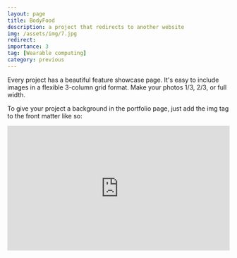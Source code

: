 ```yaml
---
layout: page
title: BodyFood
description: a project that redirects to another website
img: /assets/img/7.jpg
redirect:
importance: 3
tag: [Wearable computing]
category: previous
---
```


Every project has a beautiful feature showcase page.
It's easy to include images in a flexible 3-column grid format.
Make your photos 1/3, 2/3, or full width.

To give your project a background in the portfolio page, just add the img tag to the front matter like so:

<div style="padding:56.21% 0 0 0;position:relative;"><iframe src="https://player.vimeo.com/video/322184423?badge=0&amp;autopause=0&amp;player_id=0&amp;app_id=58479" frameborder="0" allow="autoplay; fullscreen; picture-in-picture" allowfullscreen style="position:absolute;top:0;left:0;width:100%;height:100%;" title="BodyFood"></iframe></div><script src="https://player.vimeo.com/api/player.js"></script>
